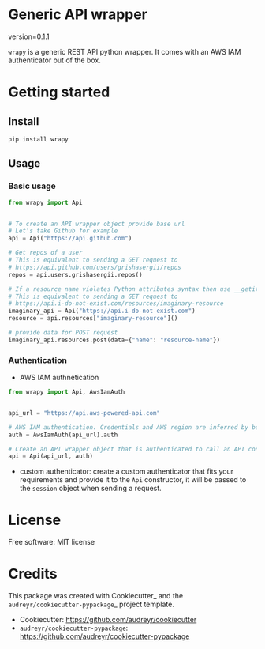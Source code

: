 # Generic API wrapper

version=0.1.1

`wrapy` is a generic REST API python wrapper. It comes with an AWS IAM authenticator out of the box. 

# Getting started

## Install
`pip install wrapy`

## Usage

### Basic usage
```python
from wrapy import Api


# To create an API wrapper object provide base url
# Let's take Github for example
api = Api("https://api.github.com")

# Get repos of a user
# This is equivalent to sending a GET request to
# https://api.github.com/users/grishasergii/repos
repos = api.users.grishasergii.repos()

# If a resource name violates Python attributes syntax then use __getitem__
# This is equivalent to sending a GET request to
# https://api.i-do-not-exist.com/resources/imaginary-resource
imaginary_api = Api("https://api.i-do-not-exist.com")
resource = api.resources["imaginary-resource"]()

# provide data for POST request
imaginary_api.resources.post(data={"name": "resource-name"})
```

### Authentication
- AWS IAM authnetication
```python
from wrapy import Api, AwsIamAuth


api_url = "https://api.aws-powered-api.com"

# AWS IAM authentication. Credentials and AWS region are inferred by boto3 from the app environment
auth = AwsIamAuth(api_url).auth

# Create an API wrapper object that is authenticated to call an API configured with an AWS IAM authorizer
api = Api(api_url, auth)
```
- custom authenticator: create a custom authenticator that fits your requirements 
and provide it to the `Api` constructor, it will be passed to the `session` object when sending a request.

# License

Free software: MIT license

# Credits

This package was created with Cookiecutter_ and the `audreyr/cookiecutter-pypackage`_ project template.

- Cookiecutter: https://github.com/audreyr/cookiecutter
- `audreyr/cookiecutter-pypackage`: https://github.com/audreyr/cookiecutter-pypackage
